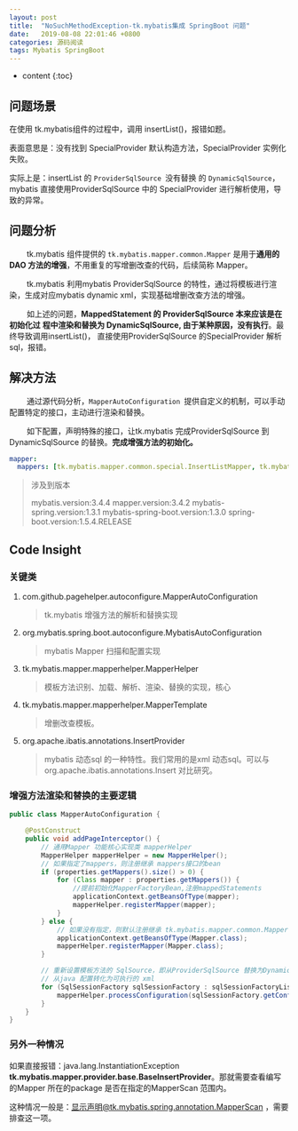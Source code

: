 ```yaml
---
layout: post
title:  "NoSuchMethodException-tk.mybatis集成 SpringBoot 问题"
date:   2019-08-08 22:01:46 +0800
categories: 源码阅读
tags: Mybatis SpringBoot
---
```

* content
{:toc}


## 问题场景

在使用 tk.mybatis组件的过程中，调用 insertList()，报错如题。

表面意思是：没有找到 SpecialProvider 默认构造方法，SpecialProvider 实例化失败。

实际上是：insertList 的 `ProviderSqlSource `没有替换 的 `DynamicSqlSource`，mybatis 直接使用ProviderSqlSource 中的 SpecialProvider 进行解析使用，导致的异常。

## 问题分析

        tk.mybatis 组件提供的 `tk.mybatis.mapper.common.Mapper` 是用于**通用的DAO 方法的增强**，不用重复的写增删改查的代码，后续简称 Mapper。

        tk.mybatis 利用mybatis ProviderSqlSource 的特性，通过将模板进行渲染，生成对应mybatis dynamic xml，实现基础增删改查方法的增强。

        如上述的问题，**MappedStatement 的 ProviderSqlSource 本来应该是在初始化过** **程中渲染和替换为 DynamicSqlSource, 由于某种原因，没有执行**。最终导致调用insertList()， 直接使用ProviderSqlSource 的SpecialProvider 解析sql，报错。

## 解决方法

        通过源代码分析，`MapperAutoConfiguration `提供自定义的机制，可以手动配置特定的接口，主动进行渲染和替换。

        如下配置，声明特殊的接口，让tk.mybatis 完成ProviderSqlSource 到 DynamicSqlSource 的替换。**完成增强方法的初始化。**

```yaml
mapper:
  mappers: [tk.mybatis.mapper.common.special.InsertListMapper, tk.mybatis.mapper.common.Mapper]
```

> 涉及到版本
> 
> mybatis.version:3.4.4
> mapper.version:3.4.2
> mybatis-spring.version:1.3.1
> mybatis-spring-boot.version:1.3.0
> spring-boot.version:1.5.4.RELEASE



## Code Insight

### 关键类

1. com.github.pagehelper.autoconfigure.MapperAutoConfiguration
   
   > tk.mybatis 增强方法的解析和替换实现

2. org.mybatis.spring.boot.autoconfigure.MybatisAutoConfiguration
   
   > mybatis Mapper 扫描和配置实现

3. tk.mybatis.mapper.mapperhelper.MapperHelper
   
   > 模板方法识别、加载、解析、渲染、替换的实现，核心

4. tk.mybatis.mapper.mapperhelper.MapperTemplate
   
   > 增删改查模板。

5. org.apache.ibatis.annotations.InsertProvider
   
   > mybatis 动态sql 的一种特性。我们常用的是xml 动态sql。可以与 org.apache.ibatis.annotations.Insert 对比研究。

### 增强方法渲染和替换的主要逻辑

```java
public class MapperAutoConfiguration {

    @PostConstruct
    public void addPageInterceptor() {
        // 通用Mapper 功能核心实现类 mapperHelper
        MapperHelper mapperHelper = new MapperHelper();
        // 如果指定了mappers，则注册继承 mappers接口的bean
        if (properties.getMappers().size() > 0) {
            for (Class mapper : properties.getMappers()) {
                //提前初始化MapperFactoryBean,注册mappedStatements
                applicationContext.getBeansOfType(mapper);
                mapperHelper.registerMapper(mapper);
            }
        } else {
            // 如果没有指定，则默认注册继承 tk.mybatis.mapper.common.Mapper 接口的bean
            applicationContext.getBeansOfType(Mapper.class);
            mapperHelper.registerMapper(Mapper.class);
        }

        // 重新设置模板方法的 SqlSource，即从ProviderSqlSource 替换为DynamicSqlSource
        // 从java 配置转化为可执行的 xml
        for (SqlSessionFactory sqlSessionFactory : sqlSessionFactoryList) {
            mapperHelper.processConfiguration(sqlSessionFactory.getConfiguration());
        }
    }
}
```

### 另外一种情况

如果直接报错：java.lang.InstantiationException **tk.mybatis.mapper.provider.base.BaseInsertProvider**。那就需要查看编写的Mapper 所在的package 是否在指定的MapperScan 范围内。

这种情况一般是：显示声明@tk.mybatis.spring.annotation.MapperScan ，需要排查这一项。
